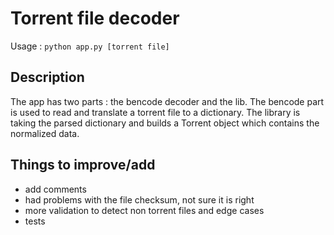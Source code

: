 Torrent file decoder
====================

Usage :
`python app.py [torrent file]`

Description
-----------

The app has two parts : the bencode decoder and the lib. The bencode part is used to read and translate a torrent file to a dictionary. The library is taking the parsed dictionary and builds a Torrent object which contains the normalized data.


Things to improve/add
---------------------

- add comments
- had problems with the file checksum, not sure it is right
- more validation to detect non torrent files and edge cases
- tests